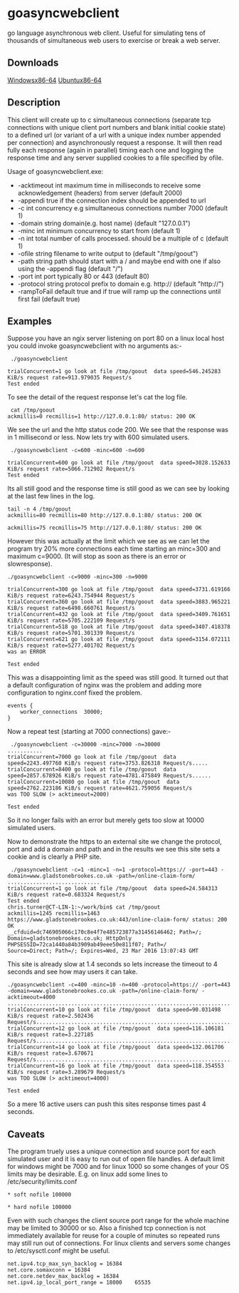 # goasyncwebclient
go language asynchronous web client. Useful for simulating tens of thousands of simultaneous web users to exercise or break a web server.
## Downloads
[Windowsx86-64](downloads/windows86-64/goasyncwebclient.exe) 
[Ubuntux86-64](downloads/ubuntux86-64/goasyncwebclient)

## Description
This client will create up to c simultaneous connections
(separate tcp connections with unique client port numbers and blank initial cookie state)
to a defined url (or variant of a url with a unique index number appended per connection) and asynchronously request a response.
It will then read fully each response
(again in parallel) timing each one and logging the response time and any server supplied cookies to a file specified by ofile.

Usage of goasyncwebclient.exe:
*   -acktimeout int
        maximum time in milliseconds to receive some acknowledgement (headers) from server (default 2000)
*  -appendi
        true if the connection index should be appended to url
*  -c int
        concurrency e.g simultaneous connections number 7000 (default 1)
*  -domain string
        domain(e.g. host name) (default "127.0.0.1")
*  -minc int
        minimum concurrency to start from (default 1)
*  -n int
        total number of calls processed. should be a multiple of c (default 1)
*  -ofile string
        filename to write output to (default "/tmp/goout")
*  -path string
        path should start with a / and maybe end with one if also using the -appendi flag (default "/")
*  -port int
        port typically 80 or 443 (default 80)
*  -protocol string
        protocol prefix to domain e.g. http:// (default "http://")
*  -rampToFail
        default true and if true will ramp up the connections until first fail (default true)

## Examples
Suppose you have an ngix server listening on port 80 on a linux local host you could invoke goasyncwebclient with no arguments as:-
```
 ./goasyncwebclient

trialConcurrent=1 go look at file /tmp/goout  data speed=546.245283 KiB/s request rate=913.979035 Request/s
Test ended
```
To see the detail of the request response let's cat the log file.
```
 cat /tmp/goout
ackmillis=0 recmillis=1 http://127.0.0.1:80/ status: 200 OK
```
We see the url and the http status code 200. We see that the response was in 1 millisecond or less.
Now lets try with 600 simulated users.
```
 ./goasyncwebclient -c=600 -minc=600 -n=600

trialConcurrent=600 go look at file /tmp/goout  data speed=3028.152633 KiB/s request rate=5066.712902 Request/s
Test ended
```
Its all still good and the response time is still good as we can see by looking at the last few lines in the log.
```
tail -n 4 /tmp/goout
ackmillis=80 recmillis=80 http://127.0.0.1:80/ status: 200 OK

ackmillis=75 recmillis=75 http://127.0.0.1:80/ status: 200 OK
```
However this was actually at the limit which we see as we can let the program try 20% more connections each time starting an minc=300 and maximum c=9000. (It will stop as soon as there is an error or slowresponse).
```
./goasyncwebclient -c=9000 -minc=300 -n=9000

trialConcurrent=300 go look at file /tmp/goout  data speed=3731.619166 KiB/s request rate=6243.754944 Request/s
trialConcurrent=360 go look at file /tmp/goout  data speed=3883.965221 KiB/s request rate=6498.660761 Request/s
trialConcurrent=432 go look at file /tmp/goout  data speed=3409.761651 KiB/s request rate=5705.222109 Request/s
trialConcurrent=518 go look at file /tmp/goout  data speed=3407.418378 KiB/s request rate=5701.301339 Request/s
trialConcurrent=621 go look at file /tmp/goout  data speed=3154.072111 KiB/s request rate=5277.401702 Request/s
was an ERROR

Test ended
```
This was a disappointing limit as the speed was still good. It turned out that a default configuration of nginx was the problem and adding more configuration to nginx.conf fixed the problem.
```
events {
    worker_connections  30000;
}
```
Now a repeat test (starting at 7000 connections) gave:-
```
 ./goasyncwebclient -c=30000 -minc=7000 -n=30000
...........
trialConcurrent=7000 go look at file /tmp/goout  data speed=2243.497760 KiB/s request rate=3753.826318 Request/s.....
trialConcurrent=8400 go look at file /tmp/goout  data speed=2857.678926 KiB/s request rate=4781.475849 Request/s......
trialConcurrent=10080 go look at file /tmp/goout  data speed=2762.223186 KiB/s request rate=4621.759056 Request/s
was TOO SLOW (> acktimeout=2000)

Test ended
```
So it no longer fails with an error but merely gets too slow at 10000 simulated users.

Now to demonstrate the https to an external site we change the protocol, port and add a domain and path and in the results we see this site sets a cookie and is clearly a PHP site.
```
 ./goasyncwebclient -c=1 -minc=1 -n=1 -protocol=https:// -port=443 -domain=www.gladstonebrookes.co.uk -path=/online-claim-form/
.............................
trialConcurrent=1 go look at file /tmp/goout  data speed=24.584313 KiB/s request rate=0.683324 Request/s
Test ended
chris.turner@CT-LIN-1:~/work/bin$ cat /tmp/goout
ackmillis=1245 recmillis=1463 https://www.gladstonebrookes.co.uk:443/online-claim-form/ status: 200 OK
__cfduid=dc746905066c170c8e4f7e485723877a31456146462; Path=/; Domain=gladstonebrookes.co.uk; HttpOnly
PHPSESSID=72ca1440a84b3909ab49eee50e811f07; Path=/
Source=Direct; Path=/; Expires=Wed, 23 Mar 2016 13:07:43 GMT
```
This site is already slow at 1.4 seconds so lets increase the timeout to 4 seconds and see how may users it can take.
```
./goasyncwebclient -c=400 -minc=10 -n=400 -protocol=https:// -port=443 -domain=www.gladstonebrookes.co.uk -path=/online-claim-form/ -acktimeout=4000
...........................................................................
trialConcurrent=10 go look at file /tmp/goout  data speed=90.031498 KiB/s request rate=2.502436 Request/s...................................................................
trialConcurrent=12 go look at file /tmp/goout  data speed=116.106181 KiB/s request rate=3.227185 Request/s.....................................................................
trialConcurrent=14 go look at file /tmp/goout  data speed=132.061706 KiB/s request rate=3.670671 Request/s.........................................................................................
trialConcurrent=16 go look at file /tmp/goout  data speed=118.354553 KiB/s request rate=3.289679 Request/s
was TOO SLOW (> acktimeout=4000)

Test ended
```
So a mere 16 active users can push this sites response times past 4 seconds.
## Caveats
The program truely uses a unique connection and source port for each simulated user and it is easy to run out of open file handles. A default limit for windows might be 7000 and for linux 1000 so some changes of your OS limits may be desirable. E.g. on linux add some lines to /etc/security/limits.conf
```
* soft nofile 100000

* hard nofile 100000
```
Even with such changes the client source port range for the whole machine may be limited to 30000 or so. Also a finished tcp connection is not immediately available for reuse for a couple of minutes so repeated runs may still run out of connections.
For linux clients and servers some changes to /etc/sysctl.conf might be useful.
```
net.ipv4.tcp_max_syn_backlog = 16384
net.core.somaxconn = 16384
net.core.netdev_max_backlog = 16384
net.ipv4.ip_local_port_range = 18000    65535
```


